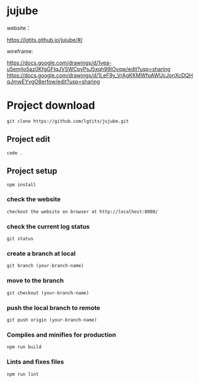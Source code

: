 # jujube

website：

https://lgtits.github.io/jujube/#/


wireframe:

https://docs.google.com/drawings/d/1vea-u5emjIo5az0KfgGFIqJVSWCpyPsJ5xqh99IOvqw/edit?usp=sharing
https://docs.google.com/drawings/d/1LeF9y_VrAgKKMWfpAWUcJonXcDQHqJmwEYvgO8erfow/edit?usp=sharing

# Project download
```
git clone https://github.com/lgtits/jujube.git
```

## Project edit
```
code .
```

## Project setup
```
npm install
```

### check the website
```
checkout the website on browser at http://localhost:8080/
```


### check the current log status
```
git status
```

### create a branch at local
```
git branch (your-branch-name)
```

### move to the branch
```
git checkout (your-branch-name)
```

### push the local branch to remote
```
git push origin (your-branch-name)
```


### Compiles and minifies for production
```
npm run build
```

### Lints and fixes files
```
npm run lint
```


